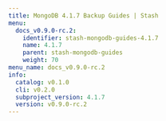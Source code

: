```yaml
---
title: MongoDB 4.1.7 Backup Guides | Stash
menu:
  docs_v0.9.0-rc.2:
    identifier: stash-mongodb-guides-4.1.7
    name: 4.1.7
    parent: stash-mongodb-guides
    weight: 70
menu_name: docs_v0.9.0-rc.2
info:
  catalog: v0.1.0
  cli: v0.2.0
  subproject_version: 4.1.7
  version: v0.9.0-rc.2
---
```



